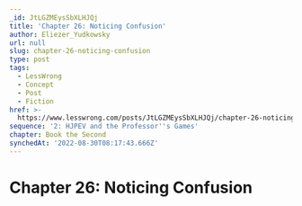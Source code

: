 ```yaml
---
_id: JtLGZMEysSbXLHJQj
title: 'Chapter 26: Noticing Confusion'
author: Eliezer_Yudkowsky
url: null
slug: chapter-26-noticing-confusion
type: post
tags:
  - LessWrong
  - Concept
  - Post
  - Fiction
href: >-
  https://www.lesswrong.com/posts/JtLGZMEysSbXLHJQj/chapter-26-noticing-confusion
sequence: '2: HJPEV and the Professor''s Games'
chapter: Book the Second
synchedAt: '2022-08-30T08:17:43.666Z'
---
```

# Chapter 26: Noticing Confusion

